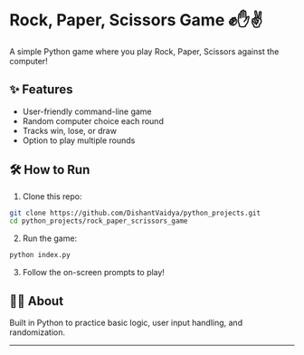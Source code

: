 # Rock, Paper, Scissors Game ✊✋✌️

A simple Python game where you play Rock, Paper, Scissors against the computer!

## ✨ Features

- User-friendly command-line game
- Random computer choice each round
- Tracks win, lose, or draw
- Option to play multiple rounds

## 🛠 How to Run

1. Clone this repo:

```bash
git clone https://github.com/DishantVaidya/python_projects.git
cd python_projects/rock_paper_scrissors_game
```

2. Run the game:

```bash
python index.py
```

3. Follow the on-screen prompts to play!

## 🧑‍💻 About

Built in Python to practice basic logic, user input handling, and randomization.

---

